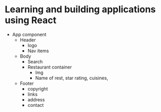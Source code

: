 # Learning and building applications using React

-   App component
    -   Header
        -   logo
        -   Nav items
    -   Body
        -   Search
        -   Restaurant container
            -   Img
            -   Name of rest, star rating, cuisines,
    -   Footer
        -   copyright
        -   links
        -   address
        -   contact
